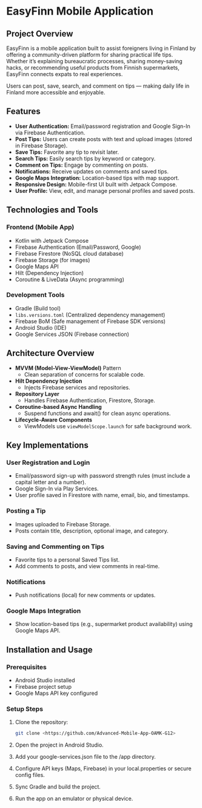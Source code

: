 # EasyFinn Mobile Application

## Project Overview
EasyFinn is a mobile application built to assist foreigners living in Finland by offering a community-driven platform for sharing practical life tips.  
Whether it’s explaining bureaucratic processes, sharing money-saving hacks, or recommending useful products from Finnish supermarkets, EasyFinn connects expats to real experiences.

Users can post, save, search, and comment on tips — making daily life in Finland more accessible and enjoyable.

## Features
- **User Authentication:** Email/password registration and Google Sign-In via Firebase Authentication.
- **Post Tips:** Users can create posts with text and upload images (stored in Firebase Storage).
- **Save Tips:** Favorite any tip to revisit later.
- **Search Tips:** Easily search tips by keyword or category.
- **Comment on Tips:** Engage by commenting on posts.
- **Notifications:** Receive updates on comments and saved tips.
- **Google Maps Integration:** Location-based tips with map support.
- **Responsive Design:** Mobile-first UI built with Jetpack Compose.
- **User Profile:** View, edit, and manage personal profiles and saved posts.

## Technologies and Tools

### Frontend (Mobile App)
- Kotlin with Jetpack Compose
- Firebase Authentication (Email/Password, Google)
- Firebase Firestore (NoSQL cloud database)
- Firebase Storage (for images)
- Google Maps API
- Hilt (Dependency Injection)
- Coroutine & LiveData (Async programming)

### Development Tools
- Gradle (Build tool)
- `libs.versions.toml` (Centralized dependency management)
- Firebase BoM (Safe management of Firebase SDK versions)
- Android Studio (IDE)
- Google Services JSON (Firebase connection)

## Architecture Overview
- **MVVM (Model-View-ViewModel)** Pattern
  - Clean separation of concerns for scalable code.
- **Hilt Dependency Injection**
  - Injects Firebase services and repositories.
- **Repository Layer**
  - Handles Firebase Authentication, Firestore, Storage.
- **Coroutine-based Async Handling**
  - Suspend functions and await() for clean async operations.
- **Lifecycle-Aware Components**
  - ViewModels use `viewModelScope.launch` for safe background work.

## Key Implementations

### User Registration and Login
- Email/password sign-up with password strength rules (must include a capital letter and a number).
- Google Sign-In via Play Services.
- User profile saved in Firestore with name, email, bio, and timestamps.

### Posting a Tip
- Images uploaded to Firebase Storage.
- Posts contain title, description, optional image, and category.

### Saving and Commenting on Tips
- Favorite tips to a personal Saved Tips list.
- Add comments to posts, and view comments in real-time.

### Notifications
- Push notifications (local) for new comments or updates.

### Google Maps Integration
- Show location-based tips (e.g., supermarket product availability) using Google Maps API.

## Installation and Usage

### Prerequisites
- Android Studio installed
- Firebase project setup
- Google Maps API key configured

### Setup Steps
1. Clone the repository:

   ```bash
   git clone <https://github.com/Advanced-Mobile-App-OAMK-G12>
2. Open the project in Android Studio.

3. Add your google-services.json file to the /app directory.

4. Configure API keys (Maps, Firebase) in your local.properties or secure config files.

5. Sync Gradle and build the project.

6. Run the app on an emulator or physical device.

